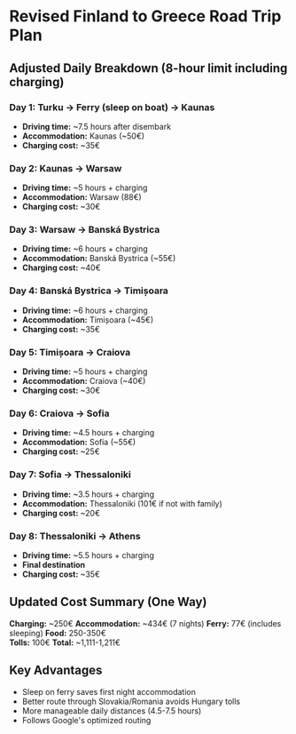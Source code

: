 # Revised Finland to Greece Road Trip Plan

## Adjusted Daily Breakdown (8-hour limit including charging)

### Day 1: Turku → Ferry (sleep on boat) → Kaunas 
- **Driving time:** ~7.5 hours after disembark
- **Accommodation:** Kaunas (~50€)
- **Charging cost:** ~35€

### Day 2: Kaunas → Warsaw 
- **Driving time:** ~5 hours + charging
- **Accommodation:** Warsaw (88€)
- **Charging cost:** ~30€

### Day 3: Warsaw → Banská Bystrica
- **Driving time:** ~6 hours + charging
- **Accommodation:** Banská Bystrica (~55€)
- **Charging cost:** ~40€

### Day 4: Banská Bystrica → Timișoara
- **Driving time:** ~6 hours + charging
- **Accommodation:** Timișoara (~45€)
- **Charging cost:** ~35€

### Day 5: Timișoara → Craiova
- **Driving time:** ~5 hours + charging
- **Accommodation:** Craiova (~40€)
- **Charging cost:** ~30€

### Day 6: Craiova → Sofia
- **Driving time:** ~4.5 hours + charging
- **Accommodation:** Sofia (~55€)
- **Charging cost:** ~25€

### Day 7: Sofia → Thessaloniki
- **Driving time:** ~3.5 hours + charging
- **Accommodation:** Thessaloniki (101€ if not with family)
- **Charging cost:** ~20€

### Day 8: Thessaloniki → Athens
- **Driving time:** ~5.5 hours + charging
- **Final destination**
- **Charging cost:** ~35€

## Updated Cost Summary (One Way)

**Charging:** ~250€
**Accommodation:** ~434€ (7 nights)
**Ferry:** 77€ (includes sleeping)
**Food:** 250-350€  
**Tolls:** 100€
**Total:** ~1,111-1,211€

## Key Advantages
- Sleep on ferry saves first night accommodation
- Better route through Slovakia/Romania avoids Hungary tolls
- More manageable daily distances (4.5-7.5 hours)
- Follows Google's optimized routing